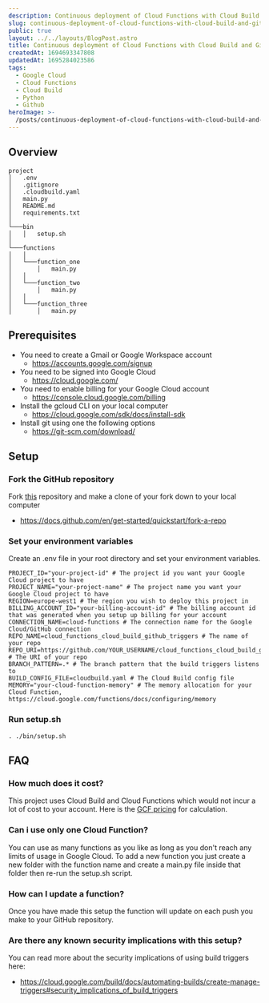 ```yaml
---
description: Continuous deployment of Cloud Functions with Cloud Build and GitHub Triggers
slug: continuous-deployment-of-cloud-functions-with-cloud-build-and-github-triggers
public: true
layout: ../../layouts/BlogPost.astro
title: Continuous deployment of Cloud Functions with Cloud Build and GitHub Triggers
createdAt: 1694693347808
updatedAt: 1695284023586
tags:
  - Google Cloud
  - Cloud Functions
  - Cloud Build
  - Python
  - Github
heroImage: >-
  /posts/continuous-deployment-of-cloud-functions-with-cloud-build-and-github-triggers_thumbnail.png
---
```



## Overview

```
project
│   .env
│   .gitignore
│   .cloudbuild.yaml
│   main.py
│   README.md
│   requirements.txt
│
└───bin
│   │   setup.sh
│   
└───functions
│   │
│   └───function_one
│       │   main.py
│   │
│   └───function_two
│       │   main.py
│   │
│   └───function_three
│       │   main.py
```

## Prerequisites

- You need to create a Gmail or Google Workspace account
  - https://accounts.google.com/signup
- You need to be signed into Google Cloud
  - https://cloud.google.com/
- You need to enable billing for your Google Cloud account
  - https://console.cloud.google.com/billing
- Install the gcloud CLI on your local computer
  - https://cloud.google.com/sdk/docs/install-sdk
- Install git using one the following options
  - https://git-scm.com/download/

## Setup

### Fork the GitHub repository

Fork [this](https://github.com/hampussanden/cloud_functions_cloud_build_github_triggers) repository and make a clone of your fork down to your local computer
- https://docs.github.com/en/get-started/quickstart/fork-a-repo

### Set your environment variables

Create an .env file in your root directory and set your environment variables.

```shell
PROJECT_ID="your-project-id" # The project id you want your Google Cloud project to have
PROJECT_NAME="your-project-name" # The project name you want your Google Cloud project to have
REGION=europe-west1 # The region you wish to deploy this project in
BILLING_ACCOUNT_ID="your-billing-account-id" # The billing account id that was generated when you setup up billing for your account 
CONNECTION_NAME=cloud-functions # The connection name for the Google Cloud/GitHub connection
REPO_NAME=cloud_functions_cloud_build_github_triggers # The name of your repo
REPO_URI=https://github.com/YOUR_USERNAME/cloud_functions_cloud_build_github_triggers.git # The URI of your repo
BRANCH_PATTERN=.* # The branch pattern that the build triggers listens to
BUILD_CONFIG_FILE=cloudbuild.yaml # The Cloud Build config file
MEMORY="your-cloud-function-memory" # The memory allocation for your Cloud Function, https://cloud.google.com/functions/docs/configuring/memory
```

### Run setup.sh

```
. ./bin/setup.sh
```

## FAQ

### How much does it cost?

This project uses Cloud Build and Cloud Functions which would not incur a lot of cost to your account. Here is the [GCF pricing](https://cloud.google.com/functions/pricing) for calculation.

### Can i use only one Cloud Function?
You can use as many functions as you like as long as you don't reach any limits of usage in Google Cloud. To add a new function you just create a new folder with the function name and create a main.py file inside that folder then re-run the setup.sh script.

### How can I update a function?
Once you have made this setup the function will update on each push you make to your GitHub repository.

### Are there any known security implications with this setup?

You can read more about the security implications of using build triggers here:

- https://cloud.google.com/build/docs/automating-builds/create-manage-triggers#security_implications_of_build_triggers